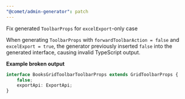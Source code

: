 ```yaml
---
"@comet/admin-generator": patch
---
```


Fix generated `ToolbarProps` for `excelExport`-only case

When generating `ToolbarProps` with `forwardToolbarAction = false` and `excelExport = true`, the generator previously inserted `false` into the generated interface, causing invalid TypeScript output.

**Example broken output**

```ts
interface BooksGridToolbarToolbarProps extends GridToolbarProps {
    false;
    exportApi: ExportApi;
}
```
